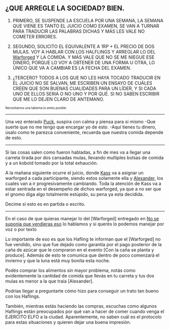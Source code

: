 ¿QUE ARREGLE LA SOCIEDAD? BIEN.
---

1. PRIMERO, SE SUSPENDE LA ESCUELA POR UNA SEMANA, LA SEMANA QUE VIENE ES TANTO EL JUICIO COMO EXAMEN, SE VAN A TURNAR PARA TRADUCIR LAS PALABRAS DICHAS Y MÁS LES VALE NO COMETER ERRORES. 

2. SEGUNDO, SOLICITO EL EQUIVALENTE A 1RP + EL PRECIO DE DOS MULAS. VOY A HABLAR CON LOS HALFLINGS Y ARREGLAR LO DEL [Warforged](../../../../Nova%20Spes/Recursos%20especiales%20y%20Assets%20del%20reino/Warforgeds.md) Y LA COMIDA. Y MÁS VALE QUE NO SE ME NIEGUE ESE DINERO, PORQUE LO VOY A OBTENER DE UNA FORMA U OTRA, LO ÚNICO QUE VA A CAMBIAR ES LA FECHA DEL EXAMEN.

3. ¿TERCERO? TODOS A LOS QUE NO LES HAYA TOCADO TRADUCIR EN EL JUICIO NO SE SALVAN, ME ESCRIBEN UN ENSAYO DE CUÁLES CREEN QUE SON BUENAS CUALIDADES PARA UN LÍDER, Y SI CADA UNO DE ELLOS SERIA O NO UNO Y POR QUÉ. SI NO SABEN ESCRIBIR QUE ME LO DEJEN CLARO DE ANTEMANO.



<sup><sup>Necesitamos una taberna lo antes posible.</sup></sup>  


---

Una vez enterado [Puck](../../Varso/Puck/Puck.md), suspira con calma y piensa para si mismo 
-Que suerte que no me tengo que encargar yo de esto.
-Aquí tienes tu dinero, úsalo como te parezca conveniente, recuerda que nuestra comida depende de esto.

---

Si las cosas salen como fueron habladas, a fin de mes va a llegar una carreta tirada por dos cansadas mulas, llevando multiples bolsas de comida y a un kobold tomado por la total exhaución.

A la mañana siguiente ocurre el juicio, donde [Kass](Kass.md) va a asignar un warforged a cada participante, siendo estos solamente ella y [Alexander](../../!EVENTOS/NPC´s/Alexander.md), los cuales van a ir progresivamente cambiando.
Toda la atención de Kass va a estar sentrada en el desempeño de dichos warforged, ya que a no ser que el gnomo diga algo totalmente estúpido, su pena ya esta decidida.

Decime si esto es en partida o escrito.

---

En el caso de que quieras manejar lo del [Warforged]  entregado en [No se suponía que vendieras eso](../../Varso/Puck/No%20se%20suponia%20que%20vendieras%20eso.md) lo hablamos y si querés lo podemos manejar por voz o por texto

Lo importante de eso es que los Hafling te informan que el [Warforged] no fue vendido, sino que fue dejado como garantía por el pago posterior de la caña de azúcar que le compraron en el evento [Con la caña se planta y produce].
Además de esto te comunica que dentro de poco comenzará el invierno y que la luna está muy bonita esta noche.

Podés comprar los alimentos sin mayor problema, notás como evidentemente la cantidad de comida que llevás en tu carreta y tus dos mulas es menor a la que traía [Alexander].

Podrías llegar a preguntarte cómo hizo para conseguir un trato tan bueno con los Haflings.

También, mientras estás haciendo las compras, escuchas como algunos Haflings están preocupados por qué van a hacer de comer cuando venga el EJERCITO ELFO a la ciudad. Aparentemente, no saben cuál es el protocolo para estas situaciones y quieren dejar una buena impresión.




